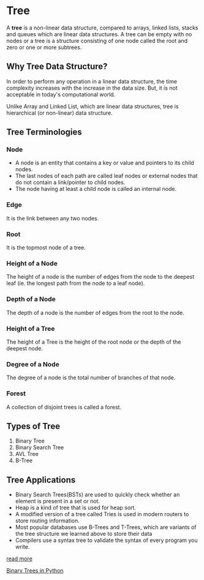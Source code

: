 # Tree

A **tree** is a non-linear data structure, compared to arrays, linked lists, stacks and queues which are linear data structures. A tree can be empty with no nodes or a tree is a structure consisting of one node called the root and zero or one or more subtrees.

## Why Tree Data Structure?
In order to perform any operation in a linear data structure, the time complexity increases with the increase in the data size. But, it is not acceptable in today's computational world.

Unlike Array and Linked List, which are linear data structures, tree is hierarchical (or non-linear) data structure.
## Tree Terminologies
### Node
- A node is an entity that contains a key or value and pointers to its child nodes.
- The last nodes of each path are called leaf nodes or external nodes that do not contain a link/pointer to child nodes.
- The node having at least a child node is called an internal node.

### Edge
It is the link between any two nodes.

### Root
It is the topmost node of a tree.

### Height of a Node
The height of a node is the number of edges from the node to the deepest leaf (ie. the longest path from the node to a leaf node).

### Depth of a Node
The depth of a node is the number of edges from the root to the node.

### Height of a Tree
The height of a Tree is the height of the root node or the depth of the deepest node.

### Degree of a Node
The degree of a node is the total number of branches of that node.

### Forest
A collection of disjoint trees is called a forest.

## Types of Tree
1. Binary Tree
2. Binary Search Tree
3. AVL Tree
4. B-Tree

## Tree Applications
* Binary Search Trees(BSTs) are used to quickly check whether an element is present in a set or not.
* Heap is a kind of tree that is used for heap sort.
* A modified version of a tree called Tries is used in modern routers to store routing information.
* Most popular databases use B-Trees and T-Trees, which are variants of the tree structure we learned above to store their data
* Compilers use a syntax tree to validate the syntax of every program you write.

[read more](https://www.programiz.com/dsa/trees)

[Binary Trees in Python](https://www.educative.io/answers/binary-trees-in-python)

